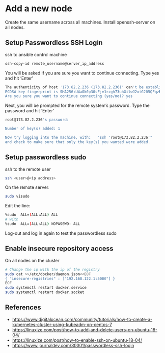 # Add a new node 

Create the same username across all machines.
Install openssh-server on all nodes.

## Setup Passwordless SSH Login
ssh to ansible control machine
```sh
ssh-copy-id remote_username@server_ip_address
```

You will be asked if you are sure you want to continue connecting. Type yes and hit ‘Enter’
```sh
The authenticity of host '173.82.2.236 (173.82.2.236)' can't be established.
ECDSA key fingerprint is SHA256:U4aOk0p30sFjv1rzgh73uhGilwJ2xtG205QFqzB9sns.
Are you sure you want to continue connecting (yes/no)? yes
```

Next, you will be prompted for the remote system’s password. Type the password and hit ‘Enter’
```sh
root@173.82.2.236's password:

Number of key(s) added: 1

Now try logging into the machine, with:   "ssh 'root@173.82.2.236'"
and check to make sure that only the key(s) you wanted were added.
```

## Setup passwordless sudo
ssh to the remote user
```sh
ssh <user>@<ip address>
```

On the remote server:
```sh
sudo visudo
```

Edit the line:
```sh
%sudo  ALL=(ALL:ALL) ALL
# with
%sudo  ALL=(ALL:ALL) NOPASSWD: ALL
```
Log-out and log in again to test the passwordless sudo

## Enable insecure repository access
On all nodes on the cluster
```sh
# Change the ip with the ip of the registry
sudo cat >>/etc/docker/daemon.json<<EOF
{ "insecure-registries" : ["192.168.122.1:5000"] }
EOF
sudo systemctl restart docker.service
sudo systemctl restart docker.socket
```

## References
- https://www.digitalocean.com/community/tutorials/how-to-create-a-kubernetes-cluster-using-kubeadm-on-centos-7
- https://linuxize.com/post/how-to-add-and-delete-users-on-ubuntu-18-04/
- https://linuxize.com/post/how-to-enable-ssh-on-ubuntu-18-04/
- https://www.journaldev.com/30301/passwordless-ssh-login
